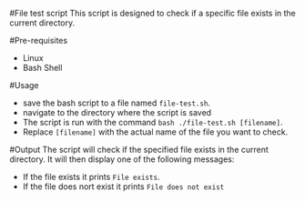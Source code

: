 #File test script
This script is designed to check if a specific file exists in the current directory.

#Pre-requisites
- Linux
- Bash Shell
 
#Usage
- save the bash script to a file named `file-test.sh`. 
- navigate to the directory where the script is saved
- The script is run with the command `bash ./file-test.sh [filename]`.
- Replace `[filename]` with the actual name of the file you want to check.

#Output
The script will check if the specified file exists in the current directory. It will then display one of the following messages:

- If the file exists it prints `File exists`.
- If the file does nort exist it prints `File does not exist`

